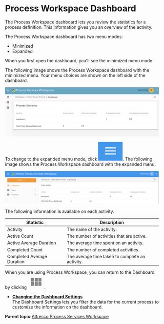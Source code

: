 # Process Workspace Dashboard

The Process Workspace dashboard lets you review the statistics for a process definition. This information gives you an overview of the activity.

The Process Workspace dashboard has two menu modes:

-   Minimized
-   Expanded

When you first open the dashboard, you'll see the minimized menu mode.

The following image shows the Process Workspace dashboard with the minimized menu. Your menu choices are shown on the left side of the dashboard.

![](../images/PW-dashboard.png)

To change to the expanded menu mode, click ![](../images/PW-menu-icon.png). The following image shows the Process Workspace dashboard with the expanded menu.

![](../images/PW-dashboard-expanded.png)

The following information is available on each activity.

|Statistic|Description|
|---------|-----------|
|Activity|The name of the activity.|
|Active Count|The number of activities that are active.|
|Active Average Duration|The average time spent on an activity.|
|Completed Count|The number of completed activities.|
|Completed Average Duration|The average time taken to complete an activity.|

When you are using Process Workspace, you can return to the Dashboard by clicking ![](../images/PW-dashboard-home-icon.png).

-   **[Changing the Dashboard Settings](../tasks/PW-dashboard-settings.md)**  
The Dashboard Settings lets you filter the data for the current process to customize the information on the dashboard.

**Parent topic:**[Alfresco Process Services Workspace](../concepts/pw_using_intro.md)

